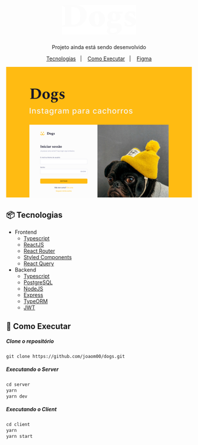 <h1 align="center">
  <img width="200" src="./.github/dogs-logo.svg" />
</h1>

<p align="center">Projeto ainda está sendo desenvolvido</p>

<p align="center">
  <a href="#rocket-tecnologias">Tecnologias</a>&nbsp;&nbsp;&nbsp;|&nbsp;&nbsp;&nbsp;
  <a href="#boom-como-executar">Como Executar</a>&nbsp;&nbsp;&nbsp;|&nbsp;&nbsp;&nbsp;
  <!-- <a href="#memo-licença">Features</a>&nbsp;&nbsp;&nbsp;|&nbsp;&nbsp;&nbsp; -->
  <a href="https://www.figma.com/file/qZVVZzTWNF4SrAUqDqdiG2/Dogs?node-id=201%3A2">Figma</a>
</p>

<img src="./.github/dogs.jpg" />


## 📦 Tecnologias

* Frontend
  * [Typescript](https://www.typescriptlang.org)
  * [ReactJS](https://reactjs.org)
  * [React Router](https://reactrouter.com)
  * [Styled Components](https://styled-components.com)
  * [React Query](https://react-query.tanstack.com)
* Backend
  * [Typescript](https://www.typescriptlang.org)
  * [PostgreSQL](https://www.postgresql.org)
  * [NodeJS](https://nodejs.org/en/)
  * [Express](https://expressjs.com/pt-br/)
  * [TypeORM](https://typeorm.io/#/)
  * [JWT](https://jwt.io)

## 🚀 Como Executar

##### Clone o repositório
```
git clone https://github.com/joaom00/dogs.git 
```

##### Executando o Server
```
cd server
yarn
yarn dev
```

##### Executando o Client
```
cd client
yarn
yarn start
```

<!-- ## ✨ Features -->
<!--  -->
<!-- | Concluído | Feature              |  -->
<!-- |-----------|----------------------| -->
<!-- | &#9745;   | Criação de Conta     | -->
<!-- | &#9745;   | Login                | -->
<!-- | &#9744;   | Recuperação de senha | -->
<!-- | &#9745;   | Editar Perfil        | -->
<!-- | &#9744;   | Postar Foto          | -->
<!-- | &#9744;   | Curtir Foto          | -->
<!-- | &#9744;   | Comentar uma Foto    | -->
